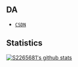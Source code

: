 ## DA
- [`CSDN`](https://blog.csdn.net/slavik_)
## Statistics
[![S2265681's github stats](https://github-readme-stats.vercel.app/api?username=DA&show_icons=true&theme=dark)](https://github.com/anuraghazra/github-readme-stats)
